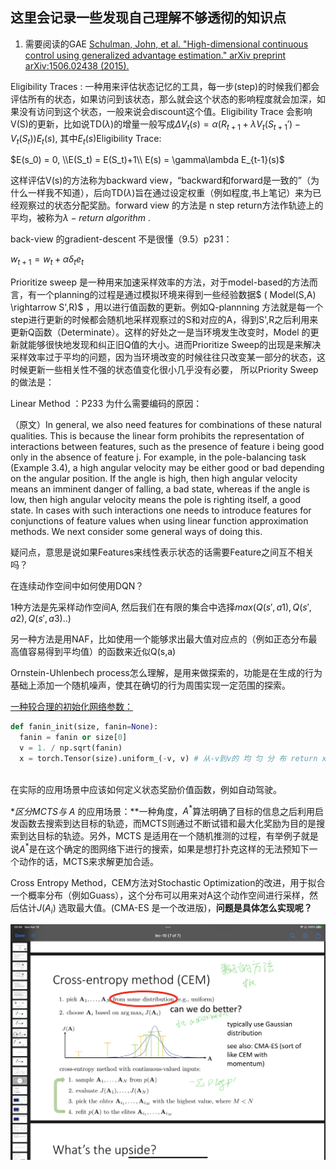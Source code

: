 ## 这里会记录一些发现自己理解不够透彻的知识点

1. 需要阅读的GAE [Schulman, John, et al. &#34;High-dimensional continuous control using generalized advantage estimation.&#34; arXiv preprint arXiv:1506.02438 (2015).](http://link.zhihu.com/?target=https%3A//arxiv.org/pdf/1506.02438)


Eligibility Traces :  一种用来评估状态记忆的工具，每一步(step)的时候我们都会评估所有的状态，如果访问到该状态，那么就会这个状态的影响程度就会加深，如果没有访问到这个状态，一般来说会discount这个值。Eligibility Trace 会影响V(S)的更新，比如说TD($\lambda$)的增量一般写成$\Delta V_t(s) = \alpha (R_{t+1} + \lambda V_t(S_{t +1}') - V_t(S_t)) E_t(s)$, 其中$E_t(s)$Eligibility Trace:

$E(s_0) = 0, \\E(S_t) = E(S_t)+1\\ E(s) = \gamma\lambda E_{t-1}(s)$

这样评估V(s)的方法称为backward view，“backward和forward是一致的”（为什么一样我不知道），后向TD($\lambda$)旨在通过设定权重（例如程度,书上笔记）来为已经观察过的状态分配奖励。forward view 的方法是 n step return方法作轨迹上的平均，被称为$\lambda - return \ algorithm$ .

back-view 的gradient-descent 不是很懂（9.5）p231：

 $w_{t+1} = w_t + \alpha \delta_t e_t$

Prioritize sweep 是一种用来加速采样效率的方法，对于model-based的方法而言，有一个planning的过程是通过模拟环境来得到一些经验数据$ ( Model(S,A) \rightarrow S',R)$ ，用以进行值函数的更新。例如Q-plannning 方法就是每一个step进行更新的时候都会随机地采样观察过的S和对应的A，得到S',R之后利用来更新Q函数（Determinate）。这样的好处之一是当环境发生改变时，Model 的更新就能够很快地发现和纠正旧Q值的大小。进而Prioritize Sweep的出现是来解决采样效率过于平均的问题，因为当环境改变的时候往往只改变某一部分的状态，这时候更新一些相关性不强的状态值变化很小几乎没有必要， 所以Priority Sweep 的做法是：

Linear Method ：P233 为什么需要编码的原因：

（原文）In general, we also need features for combinations of these natural qualities. This is because the linear form prohibits the representation of interactions between features, such as the presence of feature i being good only in the absence of feature j. For example, in the pole-balancing task (Example 3.4), a high angular velocity may be either good or bad depending on the angular position. If the angle is high, then high angular velocity means an imminent danger of falling, a bad state, whereas if the angle is low, then high angular velocity means the pole is righting itself, a good state. In cases with such interactions one needs to introduce features for conjunctions of feature values when using linear function approximation methods. We next consider some general ways of doing this.

疑问点，意思是说如果Features来线性表示状态的话需要Feature之间互不相关吗？

在连续动作空间中如何使用DQN？

1种方法是先采样动作空间A, 然后我们在有限的集合中选择$max(Q(s',a1),Q(s',a2),Q(s',a3)..)$

另一种方法是用NAF，比如使用一个能够求出最大值对应点的（例如正态分布最高值容易得到平均值）的函数来近似Q(s,a)

Ornstein-Uhlenbech process怎么理解，是用来做探索的，功能是在生成的行为基础上添加一个随机噪声，使其在确切的行为周围实现一定范围的探索。

[一种较合理的初始化网络参数：](https://arxiv.org/abs/1502.01852)

```python
def fanin_init(size, fanin=None):
  fanin = fanin or size[0]
  v = 1. / np.sqrt(fanin)
  x = torch.Tensor(size).uniform_(-v, v) # 从-v到v的 均 匀 分 布 return x.type(torch.FloatTensor)
  
```

在实际的应用场景中应该如何定义状态奖励价值函数，例如自动驾驶。

**区分MCTS与 A* 的应用场景：**一种角度，$A^*$算法明确了目标的信息之后利用启发函数去搜索到达目标的轨迹，而MCTS则通过不断试错和最大化奖励为目的是搜索到达目标的轨迹。另外，MCTS 是适用在一个随机推测的过程，有举例子就是说$A^*$是在这个确定的图网络下进行的搜索，如果是想打扑克这样的无法预知下一个动作的话，MCTS来求解更加合适。

Cross Entropy Method，CEM方法对Stochastic Optimization的改进，用于拟合一个概率分布（例如Guass），这个分布可以用来对A这个动作空间进行采样，然后估计$J(A_i)$ 选取最大值。(CMA-ES 是一个改进版)，**问题是具体怎么实现呢？**

![IMG_15873FCF8FF2-1](note.assets/IMG_15873FCF8FF2-1.jpeg)
